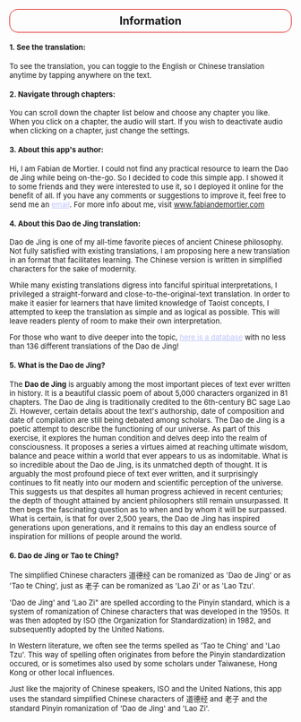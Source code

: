 <font size=2>

<h2 style="text-align:center; padding:8px; border: 1px solid #d90202; border-radius:15px;">
Information
</h2>

#### 1. See the translation:
To see the translation, you can toggle to the English or Chinese translation anytime by tapping anywhere on the text.

#### 2. Navigate through chapters:
You can scroll down the chapter list below and choose any chapter you like. When you click on a chapter, the audio will start. If you wish to deactivate audio when clicking on a chapter, just change the settings.

#### 3. About this app's author:
Hi, I am Fabian de Mortier. I could not find any practical resource to learn the Dao de Jing while being on-the-go. So I decided to code this simple app. I showed it to some friends and they were interested to use it, so I deployed it online for the benefit of all. If you have any comments or suggestions to improve it, feel free to send me an <a href="mailto:info@fabiandemortier.com" style="color:#bbc2fc">email</a>. For more info about me, visit <a href="https://www.fabiandemortier.com" style="color:#bbc2fc">www.fabiandemortier.com</a>

#### 4. About this Dao de Jing translation:
Dao de Jing is one of my all-time favorite pieces of ancient Chinese philosophy. Not fully satisfied with existing translations, I am proposing here a new translation in an format that facilitates learning. The Chinese version is written in simplified characters for the sake of modernity.

While many existing translations digress into fanciful spiritual interpretations, I privileged a straight-forward and close-to-the-original-text translation. In order to make it easier for learners that have limited knowledge of Taoist concepts, I attempted to keep the translation as simple and as logical as possible. This will leave readers plenty of room to make their own interpretation.

For those who want to dive deeper into the topic, <a href="https://terebess.hu/english/tao/_index.html" style="color:#bbc2fc">here is a database</a> with no less than 136 different translations of the Dao de Jing!

#### 5. What is the Dao de Jing?
The <b>Dao de Jing</b> is arguably among the most important pieces of text ever written in history. It is a beautiful classic poem of about 5,000 characters organized in 81 chapters. The Dao de Jing is traditionally credited to the 6th-century BC sage Lao Zi. However, certain details about the text's authorship, date of composition and date of compilation are still being debated among scholars. The Dao de Jing is a poetic attempt to describe the functioning of our universe. As part of this exercise, it explores the human condition and delves deep into the realm of consciousness. It proposes a series a virtues aimed at reaching ultimate wisdom, balance and peace within a world that ever appears to us as indomitable. What is so incredible about the Dao de Jing, is its unmatched depth of thought. It is arguably the most profound piece of text ever written, and it surprisingly continues to fit neatly into our modern and scientific perception of the universe. This suggests us that despites all human progress achieved in recent centuries; the depth of thought attained by ancient philosophers still remain unsurpassed. It then begs the fascinating question as to when and by whom it will be surpassed. What is certain, is that for over 2,500 years, the Dao de Jing has inspired generations upon generations, and it remains to this day an endless source of inspiration for millions of people around the world. 

#### 6. Dao de Jing or Tao te Ching?

The simplified Chinese characters 道德经 can be romanized as 'Dao de Jing' or as 'Tao te Ching', just as 老子 can be romanized as 'Lao Zi' or as 'Lao Tzu'. 

'Dao de Jing' and 'Lao Zi" are spelled according to the Pinyin standard, which is a system of romanization of Chinese characters that was developed in the 1950s. It was then adopted by ISO (the Organization for Standardization) in 1982, and subsequently adopted by the United Nations. 

In Western literature, we often see the terms spelled as 'Tao te Ching' and 'Lao Tzu'. This way of spelling often originates from before the Pinyin standardization occured, or is sometimes also used by some scholars under Taiwanese, Hong Kong or other local influences. 

Just like the majority of Chinese speakers, ISO and the United Nations, this app uses the standard simplified Chinese characters of 道德经 and 老子  and the standard Pinyin romanization of 'Dao de Jing' and 'Lao Zi'.

</font>
</p>
